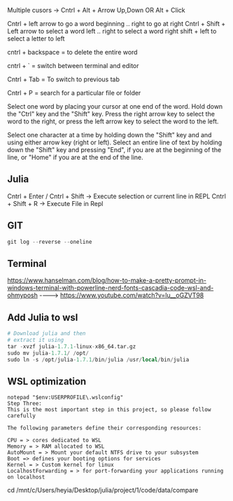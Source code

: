 Multiple cusors -> Cntrl + Alt + Arrow Up,Down        OR Alt + Click

Cntrl + left arrow to go a word beginning .. right to go at right
Cntrl + Shift + Left arrow to select a word left .. right to select a word right
shift + left to select a letter to left

cntrl + backspace =  to delete the entire word

cntrl + ` = switch between terminal and editor

Cntrl + Tab = To switch to previous tab

Cntrl + P = search for a particular file or folder

Select one word by placing your cursor at one end of the word. Hold down the "Ctrl" key and the "Shift"
key. Press the right arrow key to select the word to the right, or press the left arrow key to select the word
to the left.

Select one character at a time by holding down the "Shift" key and and using either arrow key (right or
left). Select an entire line of text by holding down the "Shift" key and pressing "End", if you are at the
beginning of the line, or "Home" if you are at the end of the line.

## Julia

Cntrl + Enter / Cntrl + Shift -> Execute selection or current line in REPL
Cntrl + Shift + R -> Execute File in Repl


## GIT

```julia
git log --reverse --oneline
```

## Terminal

https://www.hanselman.com/blog/how-to-make-a-pretty-prompt-in-windows-terminal-with-powerline-nerd-fonts-cascadia-code-wsl-and-ohmyposh  ---->
https://www.youtube.com/watch?v=lu__oGZVT98

## Add Julia to wsl

```julia
# Download julia and then 
# extract it using
tar -xvzf julia-1.7.1-linux-x86_64.tar.gz
sudo mv julia-1.7.1/ /opt/
sudo ln -s /opt/julia-1.7.1/bin/julia /usr/local/bin/julia

```


## WSL optimization
```
notepad "$env:USERPROFILE\.wslconfig"
Step Three:
This is the most important step in this project, so please follow carefully

The following parameters define their corresponding resources:

CPU = > cores dedicated to WSL
Memory = > RAM allocated to WSL
AutoMount = > Mount your default NTFS drive to your subsystem
Boot => defines your booting options for services
Kernel = > Custom kernel for linux
LocalhostForwarding = > for port-forwarding your applications running on localhost
```

cd /mnt/c/Users/heyia/Desktop/julia/project/1/code/data/compare